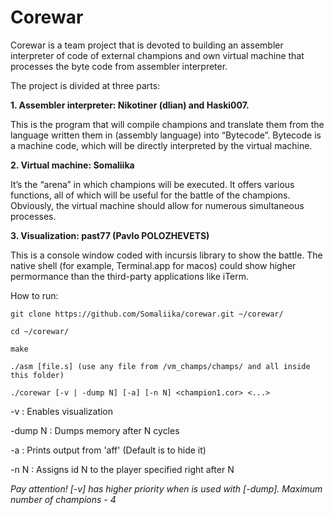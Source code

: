 # Corewar

Corewar is a team project that is devoted to building an assembler interpreter of code of external champions and own virtual machine that processes the byte code from assembler interpreter.

The project is divided at three parts:

**1. Assembler interpreter: Nikotiner (dlian) and Haski007.**

This is the program that will compile champions and translate them from the language written them in (assembly language) into “Bytecode”. Bytecode is a machine code, which will be directly interpreted by the virtual machine.

**2. Virtual machine: Somaliika**

It’s the “arena” in which champions will be executed. It offers various functions, all of which will be useful for the battle of the champions. Obviously, the virtual machine should allow for numerous simultaneous processes.

**3. Visualization: past77 (Pavlo POLOZHEVETS)**

This is a console window coded with incursis library to show the battle. The native shell (for example, Terminal.app for macos) could show higher permormance than the third-party applications like iTerm. 

How to run:
```
git clone https://github.com/Somaliika/corewar.git ~/corewar/

cd ~/corewar/

make

./asm [file.s] (use any file from /vm_champs/champs/ and all inside this folder)

./corewar [-v | -dump N] [-a] [-n N] <champion1.cor> <...>
```
-v : Enables visualization

-dump N : Dumps memory after N cycles

-a : Prints output from 'aff' (Default is to hide it)

-n N : Assigns id N to the player specified right after N

*Pay attention! [-v] has higher priority when is used with [-dump]. Maximum number of champions - 4*
